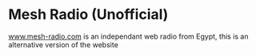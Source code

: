 # Mesh Radio (Unofficial)

www.mesh-radio.com is an independant web radio from Egypt, this is an alternative version of the website
